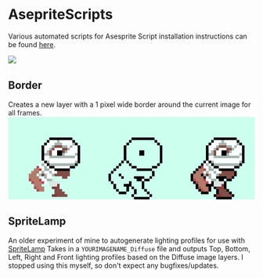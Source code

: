 # AsepriteScripts
Various automated scripts for Asesprite
Script installation instructions can be found [here](https://www.aseprite.org/docs/scripting/).

![](https://media.giphy.com/media/X10azJgFl8bXq/giphy.gif)

## Border
Creates a new layer with a 1 pixel wide border around the current image for all frames.
![](images/border.gif)

## SpriteLamp
An older experiment of mine to autogenerate lighting profiles for use with [SpriteLamp](http://www.snakehillgames.com/spritelamp/)
Takes in a `YOURIMAGENAME_Diffuse` file and outputs Top, Bottom, Left, Right and Front lighting profiles based on the Diffuse image layers.
I stopped using this myself, so don't expect any bugfixes/updates.
